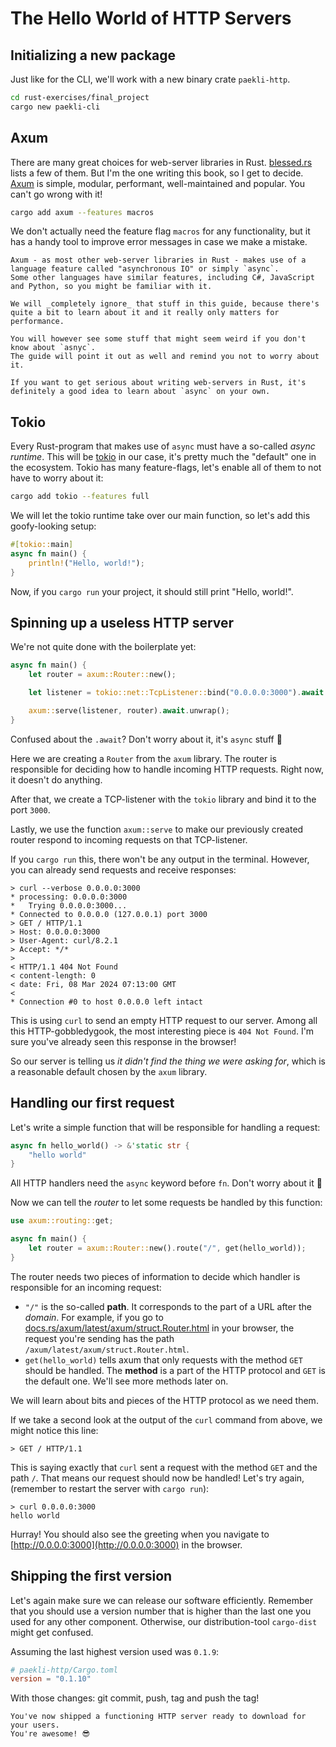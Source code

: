 # The Hello World of HTTP Servers

## Initializing a new package

Just like for the CLI, we'll work with a new binary crate `paekli-http`.

```sh
cd rust-exercises/final_project
cargo new paekli-cli
```

## Axum

There are many great choices for web-server libraries in Rust.
[blessed.rs](https://blessed.rs/crates#section-networking-subsection-http-foundations) lists a few of them.
But I'm the one writing this book, so I get to decide.
[Axum](https://docs.rs/axum/latest/axum/) is simple, modular, performant, well-maintained and popular.
You can't go wrong with it!

```sh
cargo add axum --features macros
```

We don't actually need the feature flag `macros` for any functionality, but it has a handy tool to improve error messages in case we make a mistake.

```admonish info title="async"
Axum - as most other web-server libraries in Rust - makes use of a language feature called "asynchronous IO" or simply `async`.
Some other languages have similar features, including C#, JavaScript and Python, so you might be familiar with it.

We will _completely ignore_ that stuff in this guide, because there's quite a bit to learn about it and it really only matters for performance.

You will however see some stuff that might seem weird if you don't know about `asnyc`.
The guide will point it out as well and remind you not to worry about it.

If you want to get serious about writing web-servers in Rust, it's definitely a good idea to learn about `async` on your own.
```

## Tokio

Every Rust-program that makes use of `async` must have a so-called _async runtime_.
This will be [tokio](https://tokio.rs/) in our case, it's pretty much the "default" one in the ecosystem.
Tokio has many feature-flags, let's enable all of them to not have to worry about it:

```sh
cargo add tokio --features full
```

We will let the tokio runtime take over our main function, so let's add this goofy-looking setup:

```rust
#[tokio::main]
async fn main() {
    println!("Hello, world!");
}
```

Now, if you `cargo run` your project, it should still print "Hello, world!".

## Spinning up a useless HTTP server

We're not quite done with the boilerplate yet:

```rust
async fn main() {
    let router = axum::Router::new();

    let listener = tokio::net::TcpListener::bind("0.0.0.0:3000").await.unwrap();

    axum::serve(listener, router).await.unwrap();
}
```

Confused about the `.await`?
Don't worry about it, it's `async` stuff 🤫

Here we are creating a `Router` from the `axum` library.
The router is responsible for deciding how to handle incoming HTTP requests.
Right now, it doesn't do anything.

After that, we create a TCP-listener with the `tokio` library and bind it to the port `3000`.

Lastly, we use the function `axum::serve` to make our previously created router respond to incoming requests on that TCP-listener.

If you `cargo run` this, there won't be any output in the terminal.
However, you can already send requests and receive responses:

```
> curl --verbose 0.0.0.0:3000
* processing: 0.0.0.0:3000
*   Trying 0.0.0.0:3000...
* Connected to 0.0.0.0 (127.0.0.1) port 3000
> GET / HTTP/1.1
> Host: 0.0.0.0:3000
> User-Agent: curl/8.2.1
> Accept: */*
>
< HTTP/1.1 404 Not Found
< content-length: 0
< date: Fri, 08 Mar 2024 07:13:00 GMT
<
* Connection #0 to host 0.0.0.0 left intact
```

This is using `curl` to send an empty HTTP request to our server.
Among all this HTTP-gobbledygook, the most interesting piece is `404 Not Found`.
I'm sure you've already seen this response in the browser!

So our server is telling us _it didn't find the thing we were asking for_, which is a reasonable default chosen by the `axum` library.

## Handling our first request

Let's write a simple function that will be responsible for handling a request:

```rust
async fn hello_world() -> &'static str {
    "hello world"
}
```

All HTTP handlers need the `async` keyword before `fn`.
Don't worry about it 🙂

Now we can tell the _router_ to let some requests be handled by this function:

```rust
use axum::routing::get;

async fn main() {
    let router = axum::Router::new().route("/", get(hello_world));
}
```

The router needs two pieces of information to decide which handler is responsible for an incoming request:
- `"/"` is the so-called **path**.
  It corresponds to the part of a URL after the _domain_.
  For example, if you go to [docs.rs/axum/latest/axum/struct.Router.html](https://docs.rs/axum/latest/axum/struct.Router.html) in your browser, the request you're sending has the path `/axum/latest/axum/struct.Router.html`.
- `get(hello_world)` tells axum that only requests with the method `GET` should be handled.
  The **method** is a part of the HTTP protocol and `GET` is the default one.
  We'll see more methods later on.

We will learn about bits and pieces of the HTTP protocol as we need them.

If we take a second look at the output of the `curl` command from above, we might notice this line:

```
> GET / HTTP/1.1
```

This is saying exactly that `curl` sent a request with the method `GET` and the path `/`.
That means our request should now be handled!
Let's try again, (remember to restart the server with `cargo run`):

```
> curl 0.0.0.0:3000
hello world
```

Hurray!
You should also see the greeting when you navigate to [http://0.0.0.0:3000](http://0.0.0.0:3000) in the browser.

## Shipping the first version

Let's again make sure we can release our software efficiently.
Remember that you should use a version number that is higher than the last one you used for any other component.
Otherwise, our distribution-tool `cargo-dist` might get confused.

Assuming the last highest version used was `0.1.9`:

```toml
# paekli-http/Cargo.toml
version = "0.1.10"
```

With those changes: git commit, push, tag and push the tag!

```admonish check title="Release"
You've now shipped a functioning HTTP server ready to download for your users.
You're awesome! 😎
```
